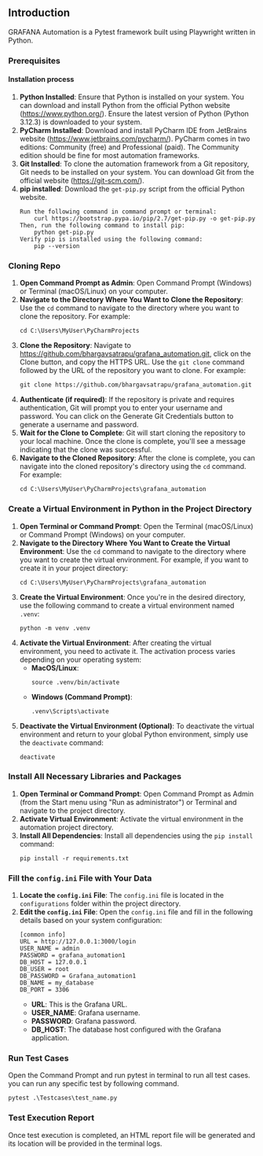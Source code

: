 ## Introduction

GRAFANA Automation is a Pytest framework built using Playwright written in Python.

### Prerequisites
#### Installation process
1. **Python Installed**: Ensure that Python is installed on your system. You can download and install Python from the official Python website (https://www.python.org/). Ensure the latest version of Python (Python 3.12.3) is downloaded to your system.
2. **PyCharm Installed**: Download and install PyCharm IDE from JetBrains website (https://www.jetbrains.com/pycharm/). PyCharm comes in two editions: Community (free) and Professional (paid). The Community edition should be fine for most automation frameworks.
3. **Git Installed**: To clone the automation framework from a Git repository, Git needs to be installed on your system. You can download Git from the official website (https://git-scm.com/).
4. **pip installed**: Download the `get-pip.py` script from the official Python website.
   ```
   Run the following command in command prompt or terminal:
       curl https://bootstrap.pypa.io/pip/2.7/get-pip.py -o get-pip.py
   Then, run the following command to install pip:
       python get-pip.py
   Verify pip is installed using the following command:
       pip --version
   ```

### Cloning Repo
1. **Open Command Prompt as Admin**: Open Command Prompt (Windows) or Terminal (macOS/Linux) on your computer.
2. **Navigate to the Directory Where You Want to Clone the Repository**: Use the `cd` command to navigate to the directory where you want to clone the repository.
   For example:
   ```
   cd C:\Users\MyUser\PyCharmProjects
   ```                              
3. **Clone the Repository**: Navigate to https://github.com/bhargavsatrapu/grafana_automation.git, click on the Clone button, and copy the HTTPS URL. Use the `git clone` command followed by the URL of the repository you want to clone.
   For example:
   ```
   git clone https://github.com/bhargavsatrapu/grafana_automation.git
   ```
4. **Authenticate (if required)**: If the repository is private and requires authentication, Git will prompt you to enter your username and password. You can click on the Generate Git Credentials button to generate a username and password.
5. **Wait for the Clone to Complete**: Git will start cloning the repository to your local machine. Once the clone is complete, you'll see a message indicating that the clone was successful.
6. **Navigate to the Cloned Repository**: After the clone is complete, you can navigate into the cloned repository's directory using the `cd` command.
   For example:
   ```
   cd C:\Users\MyUser\PyCharmProjects\grafana_automation
   ```

### Create a Virtual Environment in Python in the Project Directory
1. **Open Terminal or Command Prompt**: Open the Terminal (macOS/Linux) or Command Prompt (Windows) on your computer.
2. **Navigate to the Directory Where You Want to Create the Virtual Environment**: Use the `cd` command to navigate to the directory where you want to create the virtual environment. For example, if you want to create it in your project directory:
   ```
   cd C:\Users\MyUser\PyCharmProjects\grafana_automation
   ```
3. **Create the Virtual Environment**: Once you're in the desired directory, use the following command to create a virtual environment named `.venv`:
   ```
   python -m venv .venv
   ```
4. **Activate the Virtual Environment**: After creating the virtual environment, you need to activate it. The activation process varies depending on your operating system:
   - **MacOS/Linux**:
     ```
     source .venv/bin/activate
     ```
   - **Windows (Command Prompt)**:
     ```
     .venv\Scripts\activate
     ```
5. **Deactivate the Virtual Environment (Optional)**: To deactivate the virtual environment and return to your global Python environment, simply use the `deactivate` command:
   ```
   deactivate
   ```
### Install All Necessary Libraries and Packages
1. **Open Terminal or Command Prompt**: Open Command Prompt as Admin (from the Start menu using "Run as administrator") or Terminal and navigate to the project directory.
2. **Activate Virtual Environment**: Activate the virtual environment in the automation project directory.
3. **Install All Dependencies**: Install all dependencies using the `pip install` command:
   ```
   pip install -r requirements.txt
   ```
   
### Fill the `config.ini` File with Your Data
1. **Locate the `config.ini` File**: The `config.ini` file is located in the `configurations` folder within the project directory.
2. **Edit the `config.ini` File**: Open the `config.ini` file and fill in the following details based on your system configuration:
   ```
   [common info]
   URL = http://127.0.0.1:3000/login
   USER_NAME = admin
   PASSWORD = grafana_automation1
   DB_HOST = 127.0.0.1
   DB_USER = root
   DB_PASSWORD = Grafana_automation1
   DB_NAME = my_database
   DB_PORT = 3306
   ```
   - **URL**: This is the Grafana URL.
   - **USER_NAME**: Grafana username.
   - **PASSWORD**: Grafana password.
   - **DB_HOST**: The database host configured with the Grafana application.

### Run Test Cases
Open the Command Prompt and run pytest in terminal to run all test cases. you can run any specific test by following command.
```
pytest .\Testcases\test_name.py
```

### Test Execution Report
Once test execution is completed, an HTML report file will be generated and its location will be provided in the terminal logs.

